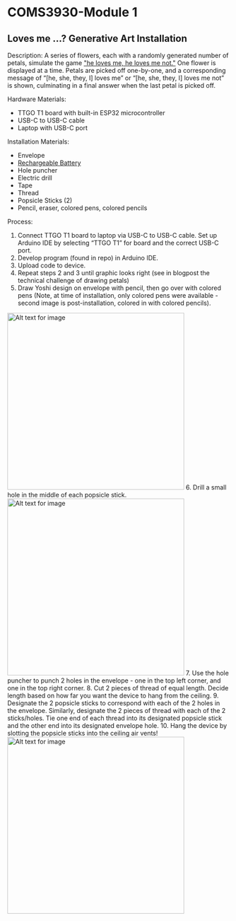 # COMS3930-Module 1 

## Loves me ...? Generative Art Installation

Description:
A series of flowers, each with a randomly generated number of petals, simulate the game ["he loves me, he loves me not."](https://en.wikipedia.org/wiki/He_loves_me..._he_loves_me_not)
 One flower is displayed at a time. Petals are picked off one-by-one, and a corresponding message of “[he, she, they, I] loves me” or “[he, she, they, I] loves me not” is shown, culminating in a final answer when the last petal is picked off. 

Hardware Materials:
* TTGO T1 board with built-in ESP32 microcontroller 
* USB-C to USB-C cable 
* Laptop with USB-C port

Installation Materials: 
* Envelope
* [Rechargeable Battery](https://www.makerfocus.com/products/4pcs-952540-3-7v-1000mah-battery-with-jst1-25-connector-lithium-rechargeable-battery)
* Hole puncher
* Electric drill
* Tape
* Thread
* Popsicle Sticks (2) 
* Pencil, eraser, colored pens, colored pencils 

Process: 
1. Connect TTGO T1 board to laptop via USB-C to USB-C cable. Set up Arduino IDE by selecting “TTGO T1” for board and the correct USB-C port. 
2. Develop program (found in repo) in Arduino IDE.
3. Upload code to device.
4. Repeat steps 2 and 3 until graphic looks right (see in blogpost the technical challenge of drawing petals)
5. Draw Yoshi design on envelope with pencil, then go over with colored pens (Note, at time of installation, only colored pens were available - second image is post-installation, colored in with colored pencils). 
  <img src="/drawing.png" width="400" alt="Alt text for image">
6. Drill a small hole in the middle of each popsicle stick.
   <img src="/drill.png" width="400" alt="Alt text for image">
7. Use the hole puncher to punch 2 holes in the envelope - one in the top left corner, and one in the top right corner.
8. Cut 2 pieces of thread of equal length. Decide length based on how far you want the device to hang from the ceiling.
9. Designate the 2 popsicle sticks to correspond with each of the 2 holes in the envelope. Similarly, designate the 2 pieces of thread with each of the 2 sticks/holes. Tie one end of each thread into its designated popsicle stick and the other end into its designated envelope hole.
10. Hang the device by slotting the popsicle sticks into the ceiling air vents!
   <img src="/hungup.png" width="400" alt="Alt text for image">

